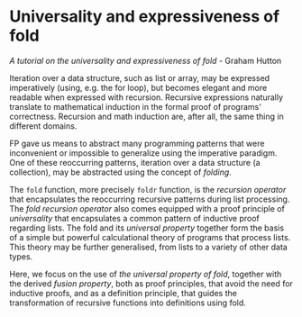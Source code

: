 # Universality and expressiveness of fold

*A tutorial on the universality and expressiveness of fold* - Graham Hutton

Iteration over a data structure, such as list or array, may be expressed imperatively (using, e.g. the for loop), but becomes elegant and more readable when expressed with recursion. Recursive expressions naturally translate to mathematical induction in the formal proof of programs' correctness. Recursion and math induction are, after all, the same thing in different domains.

FP gave us means to abstract many programming patterns that were inconvenient or impossible to generalize using the imperative paradigm. One of these reoccurring patterns, iteration over a data structure (a collection), may be abstracted using the concept of *folding*.

The `fold` function, more precisely `foldr` function, is the *recursion operator* that encapsulates the reoccurring recursive patterns during list processing. The *fold recursion operator* also comes equipped with a proof principle of *universality* that encapsulates a common pattern of inductive proof regarding lists. The fold and its *universal property* together form the basis of a simple but powerful calculational theory of programs that process lists. This theory may be further generalised, from lists to a variety of other data types.

Here, we focus on the use of *the universal property of fold*, together with the derived *fusion property*, both as proof principles, that avoid the need for inductive proofs, and as a definition principle, that guides the transformation of recursive functions into definitions using fold.
